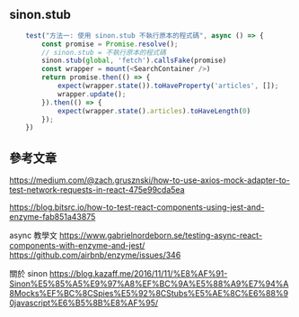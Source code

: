 ## sinon.stub

```js
    test("方法一: 使用 sinon.stub 不執行原本的程式碼", async () => {
        const promise = Promise.resolve();
        // sinon.stub = 不執行原本的程式碼
        sinon.stub(global, 'fetch').callsFake(promise)
        const wrapper = mount(<SearchContainer />)
        return promise.then(() => {
            expect(wrapper.state()).toHaveProperty('articles', []);
            wrapper.update();
        }).then(() => {
            expect(wrapper.state().articles).toHaveLength(0)
        });
    })
```


## 參考文章
https://medium.com/@zach.grusznski/how-to-use-axios-mock-adapter-to-test-network-requests-in-react-475e99cda5ea

https://blog.bitsrc.io/how-to-test-react-components-using-jest-and-enzyme-fab851a43875

async 教學文
https://www.gabrielnordeborn.se/testing-async-react-components-with-enzyme-and-jest/
https://github.com/airbnb/enzyme/issues/346

關於 sinon
https://blog.kazaff.me/2016/11/11/%E8%AF%91-Sinon%E5%85%A5%E9%97%A8%EF%BC%9A%E5%88%A9%E7%94%A8Mocks%EF%BC%8CSpies%E5%92%8CStubs%E5%AE%8C%E6%88%90javascript%E6%B5%8B%E8%AF%95/